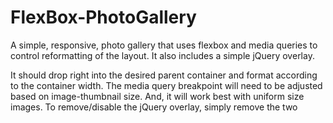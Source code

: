 # FlexBox-PhotoGallery
A simple, responsive, photo gallery that uses flexbox and media queries to control reformatting of the layout. It also includes a simple jQuery overlay.

It should drop right into the desired parent container and format according to the container width. The media query breakpoint will need to be adjusted based on image-thumbnail size. And, it will work best with uniform size images. To remove/disable the jQuery overlay, simply remove the two <script> tags at the bottom of the HTML body and delete the overlay.js file.
